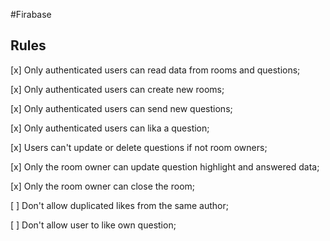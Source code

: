 #Firabase

## Rules

[x] Only authenticated users can read data from rooms and questions;

[x] Only authenticated users can create new rooms;

[x] Only authenticated users can send new questions;

[x] Only authenticated users can lika a question;

[x] Users can't update or delete questions if not room owners;

[x] Only the room owner can update question highlight and answered data;

[x] Only the room owner can close the room;

[ ] Don't allow duplicated likes from the same author;

[ ] Don't allow user to like own question;